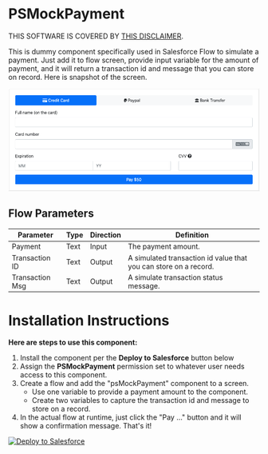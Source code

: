 # PSMockPayment
THIS SOFTWARE IS COVERED BY [THIS DISCLAIMER](https://raw.githubusercontent.com/thedges/Disclaimer/master/disclaimer.txt).

This is dummy component specifically used in Salesforce Flow to simulate a payment. Just add it to flow screen, provide input variable for the amount of payment, and it will return a transaction id and message that you can store on record. Here is snapshot of the screen. 

![alt text](https://github.com/thedges/PSMockPayment/blob/main/PSMockPayment.png "PSMockPayment")

## Flow Parameters

| Parameter  | Type | Direction | Definition |
| ------------- | -------------| ---------- |------------- |
| Payment | Text | Input | The payment amount. |
| Transaction ID | Text | Output | A simulated transaction id value that you can store on a record. |
| Transaction Msg| Text | Output | A simulate transaction status message. |

# Installation Instructions

<b>Here are steps to use this component:</b>
  
1. Install the component per the **Deploy to Salesforce** button below
2. Assign the **PSMockPayment** permission set to whatever user needs access to this component.
3. Create a flow and add the "psMockPayment" component to a screen. 
   * Use one variable to provide a payment amount to the component.
   * Create two variables to capture the transaction id and message to store on a record.
4. In the actual flow at runtime, just click the "Pay ..." button and it will show a confirmation message. That's it!
  
<a href="https://githubsfdeploy.herokuapp.com">
  <img alt="Deploy to Salesforce"
       src="https://raw.githubusercontent.com/afawcett/githubsfdeploy/master/deploy.png">
</a>

